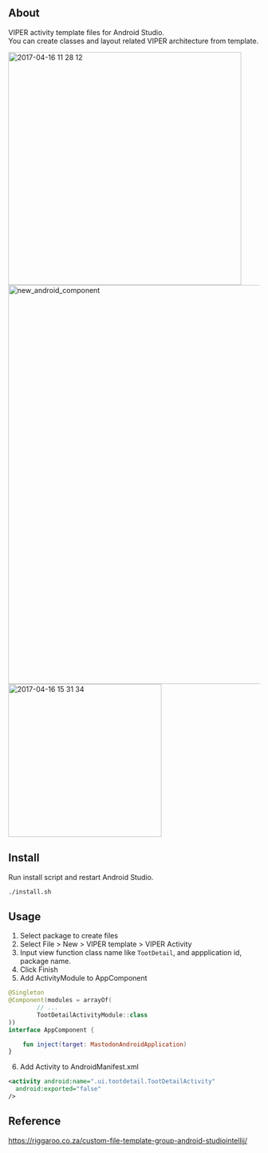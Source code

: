 ## About

VIPER activity template files for Android Studio.  
You can create classes and layout related VIPER architecture from template.

<img width="467" alt="2017-04-16 11 28 12" src="https://cloud.githubusercontent.com/assets/749051/25069326/2a2b672e-22b9-11e7-872c-2567ea39d116.png">

<img width="800" alt="new_android_component" src="https://cloud.githubusercontent.com/assets/749051/25069334/700ec254-22b9-11e7-900e-2b0afad4ef0c.png">

<img width="307" alt="2017-04-16 15 31 34" src="https://cloud.githubusercontent.com/assets/749051/25069348/d1ca382a-22b9-11e7-9276-ba03c18be5f7.png">

## Install

Run install script and restart Android Studio.

```bash
./install.sh
```

## Usage

1. Select package to create files
2. Select File > New > VIPER template > VIPER Activity
3. Input view function class name like `TootDetail`, and appplication id, package name.
4. Click Finish
5. Add ActivityModule to AppComponent

```kotlin
@Singleton
@Component(modules = arrayOf(
        // ...
        TootDetailActivityModule::class
))
interface AppComponent {

    fun inject(target: MastodonAndroidApplication)
}
```

6. Add Activity to AndroidManifest.xml

```xml
<activity android:name=".ui.tootdetail.TootDetailActivity"
  android:exported="false"
/>
```

## Reference

https://riggaroo.co.za/custom-file-template-group-android-studiointellij/
